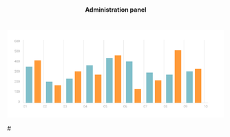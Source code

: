
#
<p align="center">
<b>Administration panel</b>
</p>


#
<p align="center">
<a href="https://adrianox.github.io/-Administration-panel//"><img src="images/chartStat.png" title="chart" alt="chart1"></a>
</p>
#


